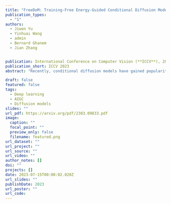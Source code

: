 ```yaml
---
title: "FreeDoM: Training-Free Energy-Guided Conditional Diffusion Model"
publication_types:
  - "1"
authors:
  - Jiwen Yu 
  - Yinhuai Wang 
  - admin
  - Bernard Ghanem
  - Jian Zhang


publication: International Conference on Computer Vision (**ICCV**), 2023
publication_short: ICCV 2023
abstract: "Recently, conditional diffusion models have gained popularity in numerous applications due to their exceptional generation ability. However, many existing methods are training-required. They need to train a time-dependent classifier or a condition-dependent score estimator, which increases the cost of constructing conditional diffusion models and is inconvenient to transfer across different conditions. Some current works aim to overcome this limitation by proposing training-free solutions, but most can only be applied to a specific category of tasks and not to more general conditions. In this work, we propose a training-Free conditional Diffusion Model FreeDoM used for various conditions. Specifically, we leverage off-the-shelf pre-trained networks, such as a face detection model, to construct time-independent energy functions, which guide the generation process without requiring training. Furthermore, because the construction of the energy function is very flexible and adaptable to various conditions, our proposed FreeDoM has a broader range of applications than existing training-free methods. FreeDoM is advantageous in its simplicity, effectiveness, and low cost. Experiments demonstrate that FreeDoM is effective for various conditions and suitable for diffusion models of diverse data domains, including image and latent code domains."

draft: false
featured: false
tags:
  - Deep learning
  - AIGC
  - Diffusion models
slides: ""
url_pdf: https://arxiv.org/pdf/2303.09833.pdf 
image:
  caption: ""
  focal_point: ""
  preview_only: false
  filename: featured.png
url_dataset: ""
url_project: ""
url_source: ""
url_video: ""
author_notes: []
doi: ""
projects: []
date: 2023-07-15T00:00:02.020Z
url_slides: ""
publishDate: 2023
url_poster: ""
url_code: 
---
```

